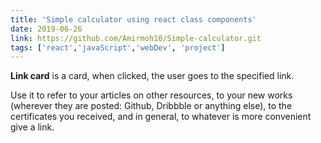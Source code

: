 ```yaml
---
title: 'Simple calculator using react class components'
date: 2019-06-26
link: https://github.com/Amirmoh10/Simple-calculator.git
tags: ['react','javaScript','webDev', 'project']
---
```


**Link card** is a card, when clicked, the user goes to the specified link.

Use it to refer to your articles on other resources, to your new works (wherever they are posted: Github, Dribbble or anything else), to the certificates you received, and in general, to whatever is more convenient give a link.
